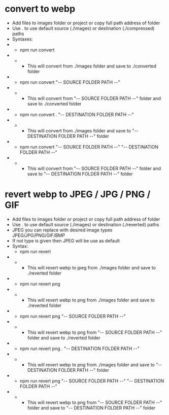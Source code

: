 # convert to webp

- Add files to images folder or project or copy full path address of folder
- Use . to use default source (./images) or destination (./compressed) paths
- Syntaxes:
- - npm run convert
- - - This will convert from ./images folder and save to ./converted folder
- - npm run convert "-- SOURCE FOLDER PATH --"
- - - This will convert from "-- SOURCE FOLDER PATH --" folder and save to ./converted folder
- - npm run convert . "-- DESTINATION FOLDER PATH --"
- - - This will convert from ./images folder and save to "-- DESTINATION FOLDER PATH --" folder
- - npm run convert "-- SOURCE FOLDER PATH --" "-- DESTINATION FOLDER PATH --"
- - - This will convert from "-- SOURCE FOLDER PATH --" folder and save to "-- DESTINATION FOLDER PATH --" folder

# revert webp to JPEG / JPG / PNG / GIF

- Add files to images folder or project or copy full path address of folder
- Use . to use default source (./images) or destination (./reverted) paths
- JPEG you can replace with desired image types JPEG/JPG/PNG/GIF/BMP
- If not type is given then JPEG will be use as default
- Syntax:
    - npm run revert
- - - This will revert webp to jpeg from ./images folder and save to ./reverted folder
- - npm run revert png
- - - This will revert webp to png from ./images folder and save to ./reverted folder
- - npm run revert png "-- SOURCE FOLDER PATH --"
- - - This will revert webp to png from "-- SOURCE FOLDER PATH --" folder and save to ./reverted folder
- - npm run revert png . "-- DESTINATION FOLDER PATH --"
- - - This will revert webp to png from ./images folder and save to "-- DESTINATION FOLDER PATH --" folder
- - npm run revert png "-- SOURCE FOLDER PATH --" "-- DESTINATION FOLDER PATH --"
- - - This will revert webp to png from "-- SOURCE FOLDER PATH --" folder and save to "-- DESTINATION FOLDER PATH --" folder

